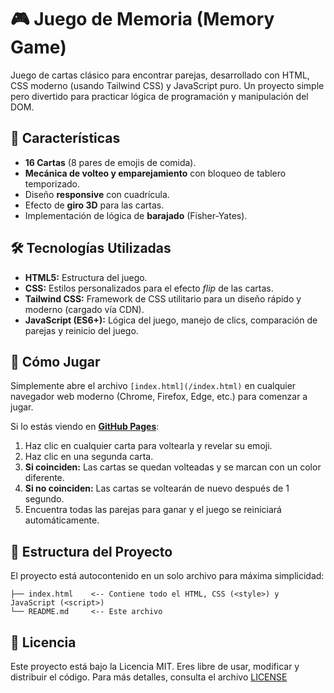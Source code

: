 # 🎮 Juego de Memoria (Memory Game)

Juego de cartas clásico para encontrar parejas, desarrollado con HTML, CSS moderno (usando Tailwind CSS) y JavaScript puro. Un proyecto simple pero divertido para practicar lógica de programación y manipulación del DOM.

## 🌟 Características

  * **16 Cartas** (8 pares de emojis de comida).
  * **Mecánica de volteo y emparejamiento** con bloqueo de tablero temporizado.
  * Diseño **responsive** con cuadrícula.
  * Efecto de **giro 3D** para las cartas.
  * Implementación de lógica de **barajado** (Fisher-Yates).

## 🛠️ Tecnologías Utilizadas

  * **HTML5:** Estructura del juego.
  * **CSS:** Estilos personalizados para el efecto *flip* de las cartas.
  * **Tailwind CSS:** Framework de CSS utilitario para un diseño rápido y moderno (cargado vía CDN).
  * **JavaScript (ES6+):** Lógica del juego, manejo de clics, comparación de parejas y reinicio del juego.

## 🚀 Cómo Jugar

Simplemente abre el archivo `[index.html](/index.html)` en cualquier navegador web moderno (Chrome, Firefox, Edge, etc.) para comenzar a jugar.

Si lo estás viendo en **[GitHub Pages](https://github.elbuho89.org/juego-memoria-html)**:

1.  Haz clic en cualquier carta para voltearla y revelar su emoji.
2.  Haz clic en una segunda carta.
3.  **Si coinciden:** Las cartas se quedan volteadas y se marcan con un color diferente.
4.  **Si no coinciden:** Las cartas se voltearán de nuevo después de 1 segundo.
5.  Encuentra todas las parejas para ganar y el juego se reiniciará automáticamente.

## 📁 Estructura del Proyecto

El proyecto está autocontenido en un solo archivo para máxima simplicidad:

```
├── index.html    <-- Contiene todo el HTML, CSS (<style>) y JavaScript (<script>)
└── README.md     <-- Este archivo
```

## 📜 Licencia

Este proyecto está bajo la Licencia MIT. Eres libre de usar, modificar y distribuir el código. Para más detalles, consulta el archivo [LICENSE](/LICENSE) 
